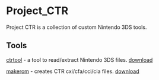 # Project_CTR
Project CTR is a collection of custom Nintendo 3DS tools.

## Tools
[ctrtool](ctrtool/README.md) - a tool to read/extract Nintendo 3DS files. [download](https://github.com/TheBlackCat778/Project_CTR_Termux/releases/tag/v1.2.1)

[makerom](makerom/README.md) - creates CTR cxi/cfa/cci/cia files. [download](https://github.com/TheBlackCat778/Project_CTR_Termux/releases/tag/v1.2.1)
